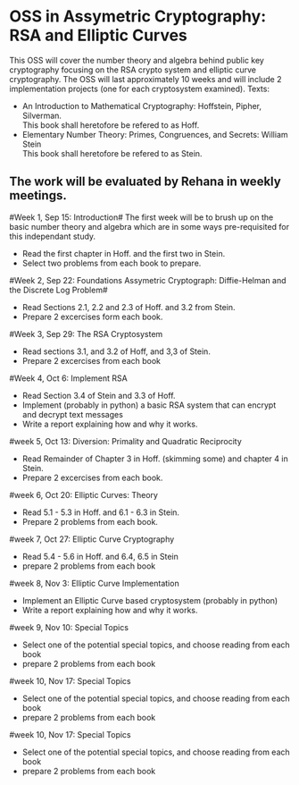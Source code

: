 OSS in Assymetric Cryptography: RSA and Elliptic Curves
======
This OSS will cover the number theory and algebra behind public key cryptography focusing on the RSA crypto system and elliptic curve cryptography.  The OSS will last approximately 10 weeks and will include 2 implementation projects (one for each cryptosystem examined). 
Texts:
- An Introduction to Mathematical Cryptography: Hoffstein, Pipher, Silverman.  
  This book shall heretofore be refered to as Hoff.
- Elementary Number Theory: Primes, Congruences, and Secrets: William Stein  
  This book shall heretofore be refered to as Stein.

The work will be evaluated by Rehana in weekly meetings.
---
#Week 1, Sep 15: Introduction#
The first week will be to brush up on the basic number theory and algebra which are in some ways pre-requisited for this independant study.

- Read the first chapter in Hoff. and the first two in Stein.
- Select two problems from each book to prepare.

#Week 2, Sep 22: Foundations Assymetric Cryptograph: Diffie-Helman and the Discrete Log Problem#

- Read Sections 2.1, 2.2 and 2.3 of Hoff. and 3.2 from Stein.
- Prepare 2 excercises form each book.

#Week 3, Sep 29: The RSA Cryptosystem
- Read sections 3.1, and 3.2 of Hoff, and 3,3 of Stein.
- Prepare 2 excercises from each book

#Week 4, Oct 6: Implement RSA
- Read Section 3.4 of Stein and 3.3 of Hoff.
- Implement (probably in python) a basic RSA system that can encrypt and decrypt text messages
- Write a report explaining how and why it works.

#week 5, Oct 13: Diversion: Primality and Quadratic Reciprocity
- Read Remainder of Chapter 3 in Hoff. (skimming some) and chapter 4 in Stein.
- Prepare 2 excercises from each book.

#week 6, Oct 20: Elliptic Curves: Theory
- Read 5.1 - 5.3 in Hoff. and 6.1 - 6.3 in Stein.
- Prepare 2 problems from each book.

#week 7, Oct 27: Elliptic Curve Cryptography
- Read 5.4 - 5.6 in Hoff. and 6.4, 6.5 in Stein
- prepare 2 problems from each book

#week 8, Nov 3: Elliptic Curve Implementation
- Implement an Elliptic Curve based cryptosystem (probably in python)
- Write a report explaining how and why it works.

#week 9, Nov 10: Special Topics
- Select one of the potential special topics, and choose reading from each book
- prepare 2 problems from each book

#week 10, Nov 17: Special Topics
- Select one of the potential special topics, and choose reading from each book
- prepare 2 problems from each book

#week 10, Nov 17: Special Topics
- Select one of the potential special topics, and choose reading from each book
- prepare 2 problems from each book
